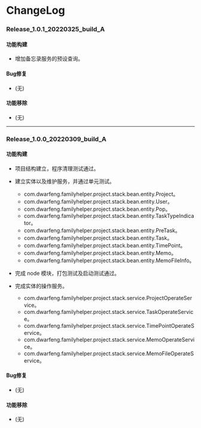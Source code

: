 # ChangeLog

### Release_1.0.1_20220325_build_A

#### 功能构建

- 增加备忘录服务的预设查询。

#### Bug修复

- (无)

#### 功能移除

- (无)

---

### Release_1.0.0_20220309_build_A

#### 功能构建

- 项目结构建立，程序清理测试通过。

- 建立实体以及维护服务，并通过单元测试。
  - com.dwarfeng.familyhelper.project.stack.bean.entity.Project。
  - com.dwarfeng.familyhelper.project.stack.bean.entity.User。
  - com.dwarfeng.familyhelper.project.stack.bean.entity.Pop。
  - com.dwarfeng.familyhelper.project.stack.bean.entity.TaskTypeIndicator。
  - com.dwarfeng.familyhelper.project.stack.bean.entity.PreTask。
  - com.dwarfeng.familyhelper.project.stack.bean.entity.Task。
  - com.dwarfeng.familyhelper.project.stack.bean.entity.TimePoint。
  - com.dwarfeng.familyhelper.project.stack.bean.entity.Memo。
  - com.dwarfeng.familyhelper.project.stack.bean.entity.MemoFileInfo。

- 完成 node 模块，打包测试及启动测试通过。

- 完成实体的操作服务。
  - com.dwarfeng.familyhelper.project.stack.service.ProjectOperateService。
  - com.dwarfeng.familyhelper.project.stack.service.TaskOperateService。
  - com.dwarfeng.familyhelper.project.stack.service.TimePointOperateService。
  - com.dwarfeng.familyhelper.project.stack.service.MemoOperateService。
  - com.dwarfeng.familyhelper.project.stack.service.MemoFileOperateService。

#### Bug修复

- (无)

#### 功能移除

- (无)
